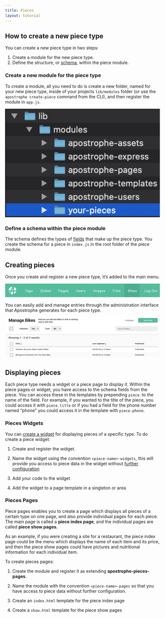 ```yaml
---
title: Pieces
layout: tutorial
---
```


## How to create a new piece type

You can create a new piece type in two steps:

1. Create a module for the new piece type.
2. Define the structure, or [schema](/tutorials/schema-guide/schema-guide.md), within the piece module.

### Create a new module for the piece type

To create a module, all you need to do is create a new folder, named for your new piece type, inside of your projects `lib/modules` folder (or use the `apostrophe create-piece` command from the CLI), and then register the module in `app.js`.

![](/.gitbook/assets/pieces-folders.png) 

### Define a schema within the piece module

The schema defines the types of [fields](/other/field-types.md) that make up the piece type. You create the schema for a piece in `index.js` in the root folder of the piece module.

## Creating pieces

Once you create and register a new piece type, it’s added to the main menu.

![](/.gitbook/assets/pieces-menu.png) 

You can easily add and manage entries through the administration interface that Apostrophe generates for each piece type.

![](/.gitbook/assets/pieces-manage.png) 

## Displaying pieces

Each piece type needs a widget or a piece page to display it. Within the piece pages or widget, you have access to the schema fields from the piece. You can access these in the templates by prepending `piece`. to the name of the field. For example, if you wanted to the title of the piece, you could access it with `piece.title` or if you had a field for the phone number named “phone” you could access it in the template with `piece.phone`.

### Pieces Widgets

You can [create a widget](/tutorials/core-concepts/widgets) for displaying pieces of a specific type. To do create a piece widget:

1. Create and register the widget.

2. Name the widget using the convention `<piece-name>-widgets`, this will provide you access to piece data in the widget without [further configuration](link)

3. Add your code to the widget

4. Add the widget to a page template in a singleton or area


### Pieces Pages

Piece pages enables you to create a page which displays all pieces of a certain type on one page, and also provide individual pages for each piece. The main page is called a **piece index page**, and the individual pages are called **piece show pages.**

As an example, if you were creating a site for a restaurant, the piece index page could be the menu which displays the name of each item and its price, and then the piece show pages could have pictures and nutritional information for each individual item.

To create pieces pages:

1. Create the module and register it as extending **apostrophe-pieces-pages**.

2. Name the module with the convention `<piece-name>-pages` so that you have access to piece data without further configuration.

3. Create an `index.html` template for the piece index page

4. Create a `show.html` template for the piece show pages
